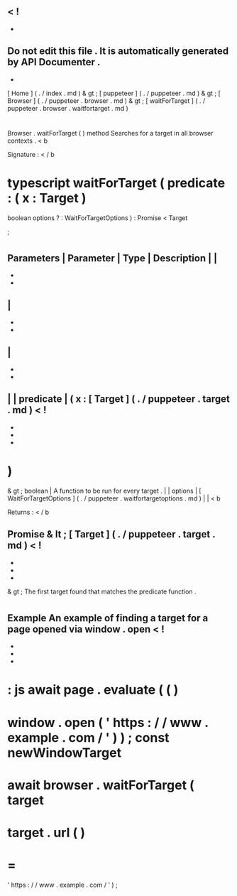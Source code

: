 <
!
-
-
Do
not
edit
this
file
.
It
is
automatically
generated
by
API
Documenter
.
-
-
>
[
Home
]
(
.
/
index
.
md
)
&
gt
;
[
puppeteer
]
(
.
/
puppeteer
.
md
)
&
gt
;
[
Browser
]
(
.
/
puppeteer
.
browser
.
md
)
&
gt
;
[
waitForTarget
]
(
.
/
puppeteer
.
browser
.
waitfortarget
.
md
)
#
#
Browser
.
waitForTarget
(
)
method
Searches
for
a
target
in
all
browser
contexts
.
<
b
>
Signature
:
<
/
b
>
typescript
waitForTarget
(
predicate
:
(
x
:
Target
)
=
>
boolean
options
?
:
WaitForTargetOptions
)
:
Promise
<
Target
>
;
#
#
Parameters
|
Parameter
|
Type
|
Description
|
|
-
-
-
|
-
-
-
|
-
-
-
|
|
predicate
|
(
x
:
[
Target
]
(
.
/
puppeteer
.
target
.
md
)
<
!
-
-
-
-
>
)
=
&
gt
;
boolean
|
A
function
to
be
run
for
every
target
.
|
|
options
|
[
WaitForTargetOptions
]
(
.
/
puppeteer
.
waitfortargetoptions
.
md
)
|
|
<
b
>
Returns
:
<
/
b
>
Promise
&
lt
;
[
Target
]
(
.
/
puppeteer
.
target
.
md
)
<
!
-
-
-
-
>
&
gt
;
The
first
target
found
that
matches
the
predicate
function
.
#
#
Example
An
example
of
finding
a
target
for
a
page
opened
via
window
.
open
<
!
-
-
-
-
>
:
js
await
page
.
evaluate
(
(
)
=
>
window
.
open
(
'
https
:
/
/
www
.
example
.
com
/
'
)
)
;
const
newWindowTarget
=
await
browser
.
waitForTarget
(
target
=
>
target
.
url
(
)
=
=
=
'
https
:
/
/
www
.
example
.
com
/
'
)
;
